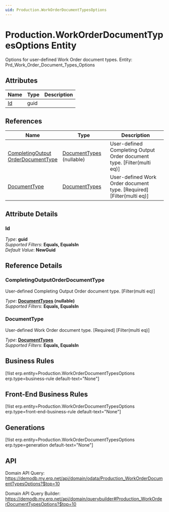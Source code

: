 ```yaml
---
uid: Production.WorkOrderDocumentTypesOptions
---
```

# Production.WorkOrderDocumentTypesOptions Entity

Options for user-defined Work Order document types. Entity: Prd_Work_Order_Document_Types_Options

## Attributes

| Name | Type | Description |
| ---- | ---- | --- |
| [Id](Production.WorkOrderDocumentTypesOptions.md#id) | guid |  

## References

| Name | Type | Description |
| ---- | ---- | --- |
| [CompletingOutput<br />OrderDocumentType](Production.WorkOrderDocumentTypesOptions.md#completingoutputorderdocumenttype) | [DocumentTypes](General.DocumentTypes.md) (nullable) | User-defined Completing Output Order document type. [Filter(multi eq)] |
| [DocumentType](Production.WorkOrderDocumentTypesOptions.md#documenttype) | [DocumentTypes](General.DocumentTypes.md) | User-defined Work Order document type. [Required] [Filter(multi eq)] |


## Attribute Details

### Id

_Type_: **guid**  
_Supported Filters_: **Equals, EqualsIn**  
_Default Value_: **NewGuid**  


## Reference Details

### CompletingOutputOrderDocumentType

User-defined Completing Output Order document type. [Filter(multi eq)]

_Type_: **[DocumentTypes](General.DocumentTypes.md) (nullable)**  
_Supported Filters_: **Equals, EqualsIn**  

### DocumentType

User-defined Work Order document type. [Required] [Filter(multi eq)]

_Type_: **[DocumentTypes](General.DocumentTypes.md)**  
_Supported Filters_: **Equals, EqualsIn**  



## Business Rules

[!list erp.entity=Production.WorkOrderDocumentTypesOptions erp.type=business-rule default-text="None"]

## Front-End Business Rules

[!list erp.entity=Production.WorkOrderDocumentTypesOptions erp.type=front-end-business-rule default-text="None"]

## Generations

[!list erp.entity=Production.WorkOrderDocumentTypesOptions erp.type=generation default-text="None"]

## API

Domain API Query:
<https://demodb.my.erp.net/api/domain/odata/Production_WorkOrderDocumentTypesOptions?$top=10>

Domain API Query Builder:
<https://demodb.my.erp.net/api/domain/querybuilder#Production_WorkOrderDocumentTypesOptions?$top=10>

